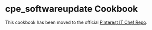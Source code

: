 cpe_softwareupdate Cookbook
========================
This cookbook has been moved to the official [Pinterest IT Chef Repo](https://github.com/pinterest/it-cpe-cookbooks/).

